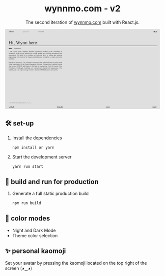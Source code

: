 <h1 align="center">
  wynnmo.com - v2
</h1>
<p align="center">
  The second iteration of <a href="https://wynnmo.com" target="_blank">wynnmo.com</a> built with React.js.
</p>

<p align="center">
  <img width="1306" src="https://raw.githubusercontent.com/braisedtofu/personal-website-v2/main/src/assets/Screen%20Shot%202023-07-15%20at%207.03.26%20PM.png" alt="Screenshot">
</p>

## 🛠 set-up

1. Install the dependencies

   ```sh
   npm install or yarn
   ```

2. Start the development server

   ```sh
   yarn run start
   ```

## 🚀 build and run for production

1. Generate a full static production build

   ```sh
   npm run build
   ```


## 🎨 color modes

- Night and Dark Mode
- Theme color selection

## ✨ personal kaomoji

Set your avatar by pressing the kaomoji located on the top right of the screen (◕‿◕)
